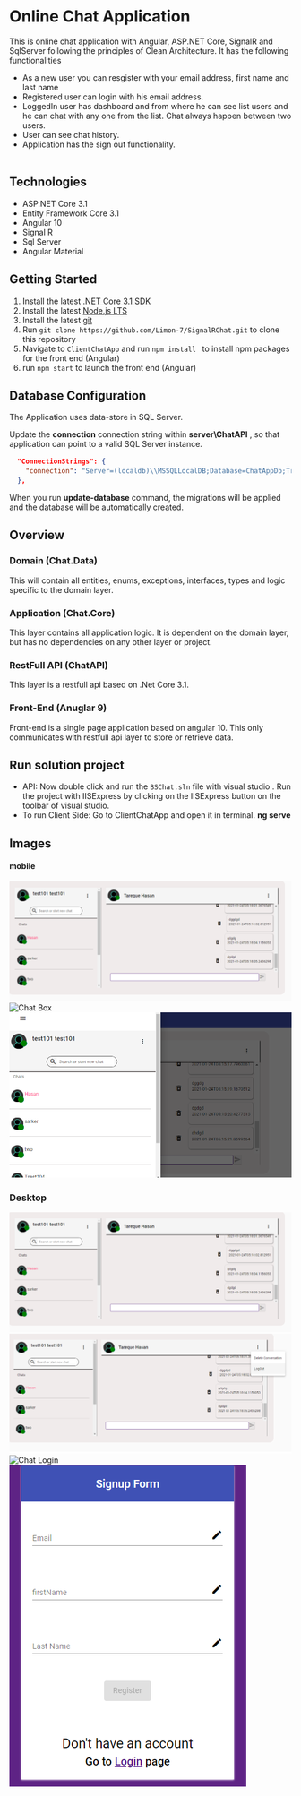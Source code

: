 # Online Chat Application

This is online chat application with Angular, ASP.NET Core, SignalR and SqlServer following the principles of Clean Architecture. It has the following functionalities </br>

- As a new user you can resgister with your email address, first name and last name </br>
- Registered user can login with his email address. </br>
- LoggedIn user has dashboard and from where he can see list users and he can chat with any one from the list. Chat always happen between two users. </br>
- User can see chat history.</br>
- Application has the sign out functionality.</br></br>

## Technologies

- ASP.NET Core 3.1
- Entity Framework Core 3.1
- Angular 10
- Signal R
- Sql Server
- Angular Material

## Getting Started

1. Install the latest [.NET Core 3.1 SDK](https://dotnet.microsoft.com/download/dotnet-core/3.1)
2. Install the latest [Node.js LTS](https://nodejs.org/en/)
3. Install the latest [git](https://git-scm.com/downloads)
4. Run `git clone https://github.com/Limon-7/SignalRChat.git` to clone this repository
5. Navigate to `ClientChatApp` and run `npm install ` to install npm packages for the front end (Angular)
6. run `npm start` to launch the front end (Angular)

## Database Configuration

The Application uses data-store in SQL Server.

Update the **connection** connection string within **server\ChatAPI** , so that application can point to a valid SQL Server instance.

```json
  "ConnectionStrings": {
	"connection": "Server=(localdb)\\MSSQLLocalDB;Database=ChatAppDb;Trusted_Connection=True;MultipleActiveResultSets=true"
  },
```

When you run **update-database** command, the migrations will be applied and the database will be automatically created.

## Overview

### Domain (Chat.Data)

This will contain all entities, enums, exceptions, interfaces, types and logic specific to the domain layer.

### Application (Chat.Core)

This layer contains all application logic. It is dependent on the domain layer, but has no dependencies on any other layer or project.

### RestFull API (ChatAPI)

This layer is a restfull api based on .Net Core 3.1.

### Front-End (Anuglar 9)

Front-end is a single page application based on angular 10. This only communicates with restfull api layer to store or retrieve data.

## Run solution project

- API: Now double click and run the `BSChat.sln` file with visual studio . Run the project with IISExpress by clicking on the IISExpress button on the toolbar of visual studio.
- To run Client Side: Go to ClientChatApp and open it in terminal.
  **ng serve**

## Images

#### mobile

![Chat App](/images/desktopview.png)
![Chat Box](/images/mobileview2.png)
![Chat Box2](/images/mobileview1.png)

### Desktop

![Chat App](/images/desktopview.png)
![Chat Logout](/images/logout.png)
![Chat Login](/images/signup1.png)
![Chat Signup](/images/signup2.png)
